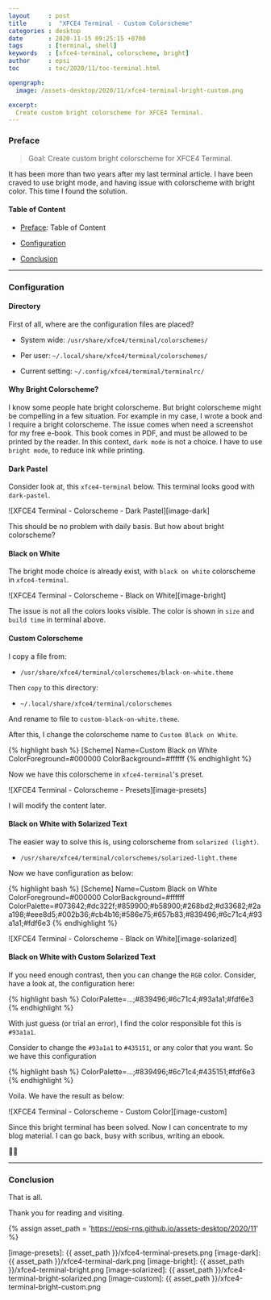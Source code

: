 ```yaml
---
layout     : post
title      :  "XFCE4 Terminal - Custom Colorscheme"
categories : desktop
date       : 2020-11-15 09:25:15 +0700
tags       : [terminal, shell]
keywords   : [xfce4-terminal, colorscheme, bright]
author     : epsi
toc        : toc/2020/11/toc-terminal.html

opengraph:
  image: /assets-desktop/2020/11/xfce4-terminal-bright-custom.png

excerpt:
  Create custom bright colorscheme for XFCE4 Terminal.
---
```


<a name="preface"></a>

### Preface

> Goal: Create custom bright colorscheme for XFCE4 Terminal.

It has been more than two years after my last terminal article.
I have been craved to use bright mode,
and having issue with colorscheme with bright color.
This time I found the solution.

#### Table of Content

* [Preface](#preface): Table of Content

* [Configuration](#configuration)

* [Conclusion](#conclusion)

-- -- --

<a name="configuration"></a>

### Configuration

#### Directory

First of all, where are the configuration files are placed?

* System wide: `/usr/share/xfce4/terminal/colorschemes/`

* Per user: `~/.local/share/xfce4/terminal/colorschemes/`

* Current setting: `~/.config/xfce4/terminal/terminalrc/`

#### Why Bright Colorscheme?

I know some people hate bright colorscheme.
But bright colorscheme might be compelling in a few situation.
For example in my case, I wrote a book and I require a bright colorscheme.
The issue comes when need a screenshot for my free e-book.
This book comes in PDF, and must be allowed to be printed by the reader.
In this context, `dark mode` is not a choice.
I have to use `bright mode`, to reduce ink while printing.

#### Dark Pastel

Consider look at, this `xfce4-terminal` below.
This terminal looks good with `dark-pastel`.

![XFCE4 Terminal - Colorscheme - Dark Pastel][image-dark]

This should be no problem with daily basis.
But how about bright colorscheme?

#### Black on White

The bright mode choice is already exist,
with `black on white` colorscheme in `xfce4-terminal`.

![XFCE4 Terminal - Colorscheme - Black on White][image-bright]

The issue is not all the colors looks visible.
The color is shown in `size` and `build time` in terminal above.

#### Custom Colorscheme

I copy a file from:

* `/usr/share/xfce4/terminal/colorschemes/black-on-white.theme`

Then `copy` to this directory:

* `~/.local/share/xfce4/terminal/colorschemes`

And rename to file to `custom-black-on-white.theme`.

After this, I change the colorscheme name to `Custom Black on White`.

{% highlight bash %}
[Scheme]
Name=Custom Black on White
ColorForeground=#000000
ColorBackground=#ffffff
{% endhighlight %}

Now we have this colorscheme in `xfce4-terminal`'s preset.

![XFCE4 Terminal - Colorscheme - Presets][image-presets]

I will modify the content later.

#### Black on White with Solarized Text

The easier way to solve this is,
using colorscheme from `solarized (light)`.

* `/usr/share/xfce4/terminal/colorschemes/solarized-light.theme`

Now we have configuration as below:

{% highlight bash %}
[Scheme]
Name=Custom Black on White
ColorForeground=#000000
ColorBackground=#ffffff
ColorPalette=#073642;#dc322f;#859900;#b58900;#268bd2;#d33682;#2aa198;#eee8d5;#002b36;#cb4b16;#586e75;#657b83;#839496;#6c71c4;#93a1a1;#fdf6e3
{% endhighlight %}

![XFCE4 Terminal - Colorscheme - Black on White][image-solarized]

#### Black on White with Custom Solarized Text

If you need enough contrast, then you can change the `RGB` color.
Consider, have a look at, the configuration here:

{% highlight bash %}
ColorPalette=...;#839496;#6c71c4;#93a1a1;#fdf6e3
{% endhighlight %}

With just guess (or trial an error),
I find the color responsible fot this is `#93a1a1`.

Consider to change the `#93a1a1` to  `#435151`,
or any color that you want.
So we have this configuration

{% highlight bash %}
ColorPalette=...;#839496;#6c71c4;#435151;#fdf6e3
{% endhighlight %}

Voila. We have the result as below:

![XFCE4 Terminal - Colorscheme - Custom Color][image-custom]

Since this bright terminal has been solved.
Now I can concentrate to my blog material.
I can go back, busy with scribus, writing an ebook.

🙏🏽

-- -- --

<a name="conclusion"></a>

### Conclusion

That is all.

Thank you for reading and visiting.

[//]: <> ( -- -- -- links below -- -- -- )
{% assign asset_path = 'https://epsi-rns.github.io/assets-desktop/2020/11' %}

[image-presets]:    {{ asset_path }}/xfce4-terminal-presets.png
[image-dark]:       {{ asset_path }}/xfce4-terminal-dark.png
[image-bright]:     {{ asset_path }}/xfce4-terminal-bright.png
[image-solarized]:  {{ asset_path }}/xfce4-terminal-bright-solarized.png
[image-custom]:     {{ asset_path }}/xfce4-terminal-bright-custom.png

